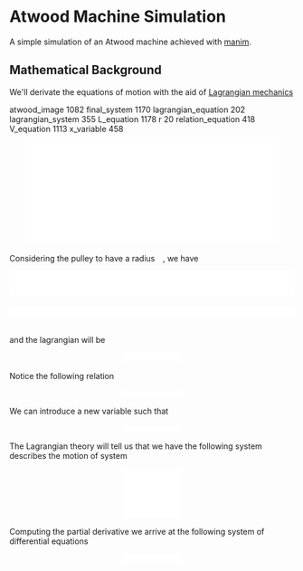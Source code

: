 
# Atwood Machine Simulation

A simple simulation of an Atwood machine achieved with [manim](github.com).

## Mathematical Background

We'll derivate the equations of motion with the aid of [Lagrangian mechanics](https://en.wikipedia.org/wiki/Lagrangian_mechanics)

atwood_image 1082
final_system 1170
lagrangian_equation 202
lagrangian_system 355
L_equation 1178
r 20
relation_equation 418
V_equation 1113
x_variable 458

<div align="center">
  <img src="./tex/atwood_image_white.svg" width="450">
</div>

Considering the pulley to have a radius   <img src="./tex/r_white.svg" width="10">, we have

<div align="center">
  <img src="./tex/L_equation_white.svg" width="550">
</div>
<br>
<div align="center">
  <img src="./tex/V_equation_white.svg" width="519">
</div>
<br>

and the lagrangian will be

<div align="center">
  <img src="./tex/lagrangian_equation_white.svg" width="100">
</div>

Notice the following relation

<div align="center">
  <img src="./tex/relation_equation_white.svg" width="100">
</div>

We can introduce a new variable such that

<div align="center">
  <img src="./tex/x_variable_white.svg" width="100">
</div>

The Lagrangian theory will tell us that we have the following system describes the motion of system

<div align="center">
  <img src="./tex/lagrangian_system_white.svg" width="100">
</div>

Computing the partial derivative we arrive at the following system of differential equations

<div align="center">
  <img src="./tex/final_system_white.svg" width="100">
</div>






